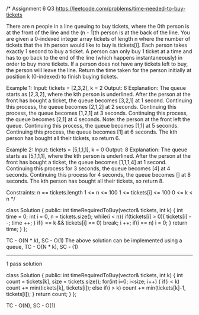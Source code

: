 /*
Assignment 6 Q3
https://leetcode.com/problems/time-needed-to-buy-tickets

There are n people in a line queuing to buy tickets, where the 0th person is at the front of the line and the (n - 1)th person is at the back of the line.
You are given a 0-indexed integer array tickets of length n where the number of tickets that the ith person would like to buy is tickets[i].
Each person takes exactly 1 second to buy a ticket. A person can only buy 1 ticket at a time and has to go back to the end of the line (which happens instantaneously) in order to buy more tickets. If a person does not have any tickets left to buy, the person will leave the line.
Return the time taken for the person initially at position k (0-indexed) to finish buying tickets.

Example 1:
Input: tickets = [2,3,2], k = 2
Output: 6
Explanation:
The queue starts as [2,3,2], where the kth person is underlined.
After the person at the front has bought a ticket, the queue becomes [3,2,1] at 1 second.
Continuing this process, the queue becomes [2,1,2] at 2 seconds.
Continuing this process, the queue becomes [1,2,1] at 3 seconds.
Continuing this process, the queue becomes [2,1] at 4 seconds. Note: the person at the front left the queue.
Continuing this process, the queue becomes [1,1] at 5 seconds.
Continuing this process, the queue becomes [1] at 6 seconds. The kth person has bought all their tickets, so return 6.

Example 2:
Input: tickets = [5,1,1,1], k = 0
Output: 8
Explanation:
The queue starts as [5,1,1,1], where the kth person is underlined.
After the person at the front has bought a ticket, the queue becomes [1,1,1,4] at 1 second.
Continuing this process for 3 seconds, the queue becomes [4] at 4 seconds.
Continuing this process for 4 seconds, the queue becomes [] at 8 seconds. The kth person has bought all their tickets, so return 8.
 
Constraints:
n == tickets.length
1 <= n <= 100
1 <= tickets[i] <= 100
0 <= k < n
*/

class Solution {
public:
    int timeRequiredToBuy(vector<int>& tickets, int k) {
        int time = 0;
        int i = 0, n = tickets.size();
        while(i < n){
            if(tickets[i] > 0){
                tickets[i] --;
                time ++;
            }
            if(i == k && tickets[i] == 0) break;
            i ++;
            if(i == n) i = 0;
        }
        return time;
    }
};

TC - O(N * k), SC - O(1)
The above solution can be implemented using a queue, TC - O(N * k), SC - (1)

--------------------------------------------------------------------------------------------------------------------------------------------

1 pass solution

class Solution {
public:
    int timeRequiredToBuy(vector<int>& tickets, int k) {
        int count = tickets[k], size = tickets.size();
        for(int i=0; i<size; i++) {
            if(i < k)
                count += min(tickets[k], tickets[i]);
            else if(i > k)
                count += min(tickets[k]-1, tickets[i]);
        }
        return count;
    }
};

TC - O(N), SC - O(1)